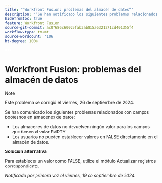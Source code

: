 ```yaml
---
title: '“Workfront Fusion: problemas del almacén de datos”'
description: '“Se han notificado los siguientes problemas relacionados con campos booleanos en almacenes de datos: los almacenes de datos no devuelven ningún valor para los campos que tienen el valor EMPTY y los usuarios no pueden establecer valores en FALSE directamente en el almacén de datos”.'
hidefromtoc: true
feature: Workfront Fusion
source-git-commit: ac07686c60025fab3ab815a6321271cd401355f4
workflow-type: tm+mt
source-wordcount: '106'
ht-degree: 100%

---
```



# Workfront Fusion: problemas del almacén de datos

>[!NOTE]
>
>Este problema se corrigió el viernes, 26 de septiembre de 2024.

Se han comunicado los siguientes problemas relacionados con campos booleanos en almacenes de datos:

* Los almacenes de datos no devuelven ningún valor para los campos que tienen el valor EMPTY.
* Los usuarios no pueden establecer valores en FALSE directamente en el almacén de datos.

**Solución alternativa**

Para establecer un valor como FALSE, utilice el módulo Actualizar registros correspondiente.

_Notificado por primera vez el viernes, 19 de septiembre de 2024._
